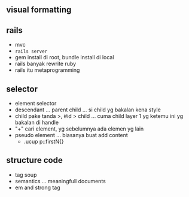 ## visual formatting

## rails
- mvc
- ``` rails server ```
- gem install di root, bundle install di local
- rails banyak rewrite ruby
- rails itu metaprogramming

## selector
- element selector
- descendant ... parent child ... si child yg bakalan kena style
- child pake tanda >, #id > child ... cuma child layer 1 yg ketemu ini yg bakalan di handle
- "+" cari element, yg sebelumnya ada elemen yg lain
- pseudo element ... biasanya buat add content
    - .ucup p::firstN{}

## structure code
- tag soup
- semantics ... meaningfull documents
- em and strong tag